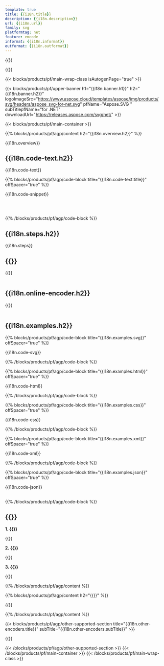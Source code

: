 ```yaml
---
template: true
title: {{i18n.title}}
description: {{i18n.description}}
url: {{i18n.url}}
family: svg
platformtag: net
feature: encode
informat: {{i18n.informat}}
outformat: {{i18n.outformat}}
---
```


{{<meta path="/{{lang}}/meta/encoder/default.md" section="{{env.howto}}">}}

{{<meta path="/{{lang}}/meta/encoder/default.md" section="faq">}}

{{< blocks/products/pf/main-wrap-class isAutogenPage="true" >}}

{{< blocks/products/pf/upper-banner h1="{{i18n.banner.h1}}" h2="{{i18n.banner.h2}}" logoImageSrc="https://www.aspose.cloud/templates/aspose/img/products/svg/headers/aspose_svg-for-net.svg" pfName="Aspose.SVG " subTitlepfName="for .NET" downloadUrl="https://releases.aspose.com/svg/net/" >}}

{{< blocks/products/pf/main-container >}}

{{% blocks/products/pf/agp/content h2="{{i18n.overview.h2}}" %}}

{{i18n.overview}}
<br>

<h2>{{i18n.code-text.h2}}</h2>

{{i18n.code-text}}<br>

{{% blocks/products/pf/agp/code-block title="{{i18n.code-text.title}}" offSpacer="true" %}}

{{i18n.code-snippet}} 

<p></p><br><br>

{{% /blocks/products/pf/agp/code-block %}}

<h2>{{i18n.steps.h2}}</h2>

{{i18n.steps}}
<br>

<h2>{{<import path="/{{lang}}/partials/_content.md" section="encode-uri.h2">}}</h2>

{{<import path="/{{lang}}/partials/_content.md" section="encode-uri">}}
<br><br>

<h2>{{i18n.online-encoder.h2}}</h2>

{{<import path="/{{lang}}/partials/_content.md" section="encode-online">}}
<br><br>

<h2>{{i18n.examples.h2}}</h2>

{{% blocks/products/pf/agp/code-block title="{{i18n.examples.svg}}" offSpacer="true" %}}

{{i18n.code-svg}}

{{% /blocks/products/pf/agp/code-block %}}

{{% blocks/products/pf/agp/code-block title="{{i18n.examples.html}}" offSpacer="true" %}}

{{i18n.code-html}}

{{% /blocks/products/pf/agp/code-block %}}

{{% blocks/products/pf/agp/code-block title="{{i18n.examples.css}}" offSpacer="true" %}}

{{i18n.code-css}}

{{% /blocks/products/pf/agp/code-block %}}

{{% blocks/products/pf/agp/code-block title="{{i18n.examples.xml}}" offSpacer="true" %}}

{{i18n.code-xml}}

{{% /blocks/products/pf/agp/code-block %}}

{{% blocks/products/pf/agp/code-block title="{{i18n.examples.json}}" offSpacer="true" %}}

{{i18n.code-json}}
<br><br>

{{% /blocks/products/pf/agp/code-block %}}

<h2>{{<import path="/{{lang}}/partials/_faq.md" section="faq-encoder.h2">}}</h2>

<b>1. {{<import path="/{{lang}}/partials/_faq.md" section="faq-encoder.Q1">}}</b>

{{<import path="/{{lang}}/partials/_faq.md" section="faq-encoder.A1">}}

<b>2. {{<import path="/{{lang}}/partials/_faq.md" section="faq-encoder.Q2">}}</b>

{{<import path="/{{lang}}/partials/_faq.md" section="faq-encoder.A2">}}

<b>3. {{<import path="/{{lang}}/partials/_faq.md" section="faq-encoder.Q3">}}</b>

{{<import path="/{{lang}}/partials/_faq.md" section="faq-encoder.A3">}}

{{% /blocks/products/pf/agp/content %}}

{{% blocks/products/pf/agp/content h2="{{<import path="/{{lang}}/partials/_install.md" section="net.h2">}}" %}}

{{<import path="/{{lang}}/partials/_install.md" section="{{i18n.platformtag}}">}}

{{% /blocks/products/pf/agp/content %}}

{{< blocks/products/pf/agp/other-supported-section title="{{i18n.other-encoders.title}}" subTitle="{{i18n.other-encoders.subTitle}}" >}}

{{<import path="/{{lang}}/partials/_othersupported.md" section="{{i18n.feature}}">}}

{{< /blocks/products/pf/agp/other-supported-section >}}
{{< /blocks/products/pf/main-container >}}
{{< /blocks/products/pf/main-wrap-class >}}